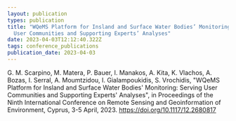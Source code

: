 ```yaml
---
layout: publication
types: publication
title: "WQeMS Platform for Insland and Surface Water Bodies’ Monitoring: Serving
  User Communities and Supporting Experts’ Analyses"
date: 2023-04-03T12:12:40.322Z
tags: conference_publications
publication_date: 2023-04-03
---
```

G. M. Scarpino, M. Matera, P. Bauer, I. Manakos, A. Kita, K. Vlachos, A. Bozas, I. Serral, A. Moumtzidou, I. Gialampoukidis, S. Vrochidis, "WQeMS Platform for Insland and Surface Water Bodies' Monitoring: Serving User Communities and Supporting Experts' Analyses", in Proceedings of the Ninth International Conference on Remote Sensing and Geoinformation of Environment, Cyprus, 3-5 April, 2023. <https://doi.org/10.1117/12.2680817>